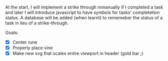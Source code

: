 At the start, I will implement a strike through mmanually if I completed a task and later I will introduce javascript to have symbols for tasks' completetion status. A database will be added (when learnt) to rememeber the status of a task in lieu of a strike-through.

Goals:
- [X] Center rune
- [X] Properly place vine
- [X] Make new svg that scales entire viewport in header (gold bar ;)
